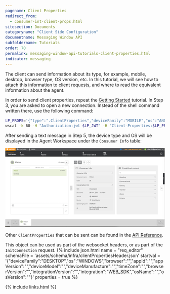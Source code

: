 ```yaml
---
pagename: Client Properties
redirect_from:
  - consumer-int-client-props.html
sitesection: Documents
categoryname: "Client Side Configuration"
documentname: Messaging Window API
subfoldername: Tutorials
order: 70
permalink: messaging-window-api-tutorials-client-properties.html
indicator: messaging
---
```


The client can send information about its type, for example, mobile, desktop, browser type, OS version, etc. In this tutorial, we will see how to attach this information to client requests, and where to read the equivalent information about the agent.

In order to send client properties, repeat the [Getting Started](consumer-int-getting-started.html) tutorial. In Step 3, you are asked to open a new connection. Instead of the shell command written there, use the following command:

```sh
LP_PROPS='{"type":".ClientProperties","deviceFamily":"MOBILE","os":"ANDROID"}'
wscat -k 60 -H "Authorization:jwt $LP_JWT" -H "Client-Properties:$LP_PROPS" -c "wss://$LP_ASYNCMESSAGINGENT/ws_api/account/$LP_ACCOUNT/messaging/consumer?v=3"
```

After sending a text message in Step 5, the device type and OS will be displayed in the Agent Workspace under the ``Consumer Info`` table:

![consumer-msg](img/consumer_client_properties.png)

Other ``ClientProperties`` that can be sent can be found in the [API Reference](consumer-int-api-reference.html#conection-establishment).

This object can be used as part of the websocket headers, or as part of the ``InitConnection`` request.
{% include json.html name = "req_editor"
	schemaFile = 'assets/schema/infra/clientPropertiesHeader.json'
	startval = '{"deviceFamily":"DESKTOP","os":"WINDOWS","browser":"","appId":"","appVersion":"","deviceModel":"","deviceManufacture":"","timeZone":"","browserVersion":"","integrationVersion":"","integration":"WEB_SDK","osName":"","osVersion":""}'
	properties = true %}

{% include links.html %}